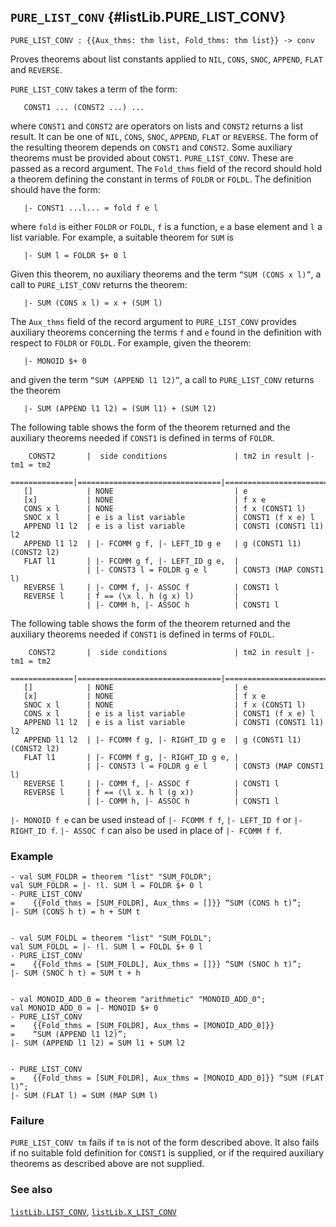 ## `PURE_LIST_CONV` {#listLib.PURE_LIST_CONV}


```
PURE_LIST_CONV : {{Aux_thms: thm list, Fold_thms: thm list}} -> conv
```



Proves theorems about list constants applied to `NIL`, `CONS`, `SNOC`,
`APPEND`, `FLAT` and `REVERSE`.


`PURE_LIST_CONV` takes a term of the form:
    
       CONST1 ... (CONST2 ...) ...
    
where `CONST1` and `CONST2` are operators on lists and `CONST2`
returns a list result. It can be one of `NIL`, `CONS`, `SNOC`, `APPEND`,
`FLAT` or `REVERSE`. The form of the resulting theorem depends on `CONST1` and
`CONST2`. Some auxiliary theorems must be provided about `CONST1`.
`PURE_LIST_CONV`. These are passed as a record argument.
The `Fold_thms` field of the record should hold a theorem defining the constant
in terms of `FOLDR` or `FOLDL`. The definition should have the form:
    
       |- CONST1 ...l... = fold f e l
    
where `fold` is either `FOLDR` or `FOLDL`, `f` is a function, `e` a
base element and `l` a list variable. For example, a suitable theorem for
`SUM` is
    
       |- SUM l = FOLDR $+ 0 l
    
Given this theorem, no auxiliary theorems and the term
`“SUM (CONS x l)”`, a call to `PURE_LIST_CONV` returns the theorem:
    
       |- SUM (CONS x l) = x + (SUM l)
    
The `Aux_thms` field of the record argument to `PURE_LIST_CONV` provides
auxiliary theorems concerning the terms `f` and `e` found in the definition
with respect to `FOLDR` or `FOLDL`. For example, given the theorem:
    
       |- MONOID $+ 0
    
and given the term `“SUM (APPEND l1 l2)”`, a call to
`PURE_LIST_CONV` returns the theorem
    
       |- SUM (APPEND l1 l2) = (SUM l1) + (SUM l2)
    
The following table shows the form of the theorem returned and the
auxiliary theorems needed if `CONST1` is defined in terms of `FOLDR`.
    
        CONST2       |  side conditions               | tm2 in result |- tm1 = tm2
       ==============|================================|===========================
       []            | NONE                           | e
       [x]           | NONE                           | f x e
       CONS x l      | NONE                           | f x (CONST1 l)
       SNOC x l      | e is a list variable           | CONST1 (f x e) l
       APPEND l1 l2  | e is a list variable           | CONST1 (CONST1 l1) l2
       APPEND l1 l2  | |- FCOMM g f, |- LEFT_ID g e   | g (CONST1 l1) (CONST2 l2)
       FLAT l1       | |- FCOMM g f, |- LEFT_ID g e,  |
                     | |- CONST3 l = FOLDR g e l      | CONST3 (MAP CONST1 l)
       REVERSE l     | |- COMM f, |- ASSOC f          | CONST1 l
       REVERSE l     | f == (\x l. h (g x) l)         |
                     | |- COMM h, |- ASSOC h          | CONST1 l
    
The following table shows the form of the theorem returned and the
auxiliary theorems needed if `CONST1` is defined in terms of `FOLDL`.
    
        CONST2       |  side conditions               | tm2 in result |- tm1 = tm2
       ==============|================================|===========================
       []            | NONE                           | e
       [x]           | NONE                           | f x e
       SNOC x l      | NONE                           | f x (CONST1 l)
       CONS x l      | e is a list variable           | CONST1 (f x e) l
       APPEND l1 l2  | e is a list variable           | CONST1 (CONST1 l1) l2
       APPEND l1 l2  | |- FCOMM f g, |- RIGHT_ID g e  | g (CONST1 l1) (CONST2 l2)
       FLAT l1       | |- FCOMM f g, |- RIGHT_ID g e, |
                     | |- CONST3 l = FOLDR g e l      | CONST3 (MAP CONST1 l)
       REVERSE l     | |- COMM f, |- ASSOC f          | CONST1 l
       REVERSE l     | f == (\l x. h l (g x))         |
                     | |- COMM h, |- ASSOC h          | CONST1 l
    
`|- MONOID f e` can be used instead of  `|- FCOMM f f`,
`|- LEFT_ID f` or `|- RIGHT_ID f`. `|- ASSOC f` can also be used in place of
`|- FCOMM f f`.

### Example

    
    - val SUM_FOLDR = theorem "list" "SUM_FOLDR";
    val SUM_FOLDR = |- !l. SUM l = FOLDR $+ 0 l
    - PURE_LIST_CONV
    =    {{Fold_thms = [SUM_FOLDR], Aux_thms = []}} “SUM (CONS h t)”;
    |- SUM (CONS h t) = h + SUM t
    
    
    - val SUM_FOLDL = theorem "list" "SUM_FOLDL";
    val SUM_FOLDL = |- !l. SUM l = FOLDL $+ 0 l
    - PURE_LIST_CONV
    =    {{Fold_thms = [SUM_FOLDL], Aux_thms = []}} “SUM (SNOC h t)”;
    |- SUM (SNOC h t) = SUM t + h
    
    
    - val MONOID_ADD_0 = theorem "arithmetic" "MONOID_ADD_0";
    val MONOID_ADD_0 = |- MONOID $+ 0
    - PURE_LIST_CONV
    =    {{Fold_thms = [SUM_FOLDR], Aux_thms = [MONOID_ADD_0]}}
    =    “SUM (APPEND l1 l2)”;
    |- SUM (APPEND l1 l2) = SUM l1 + SUM l2
    
    
    - PURE_LIST_CONV
    =    {{Fold_thms = [SUM_FOLDR], Aux_thms = [MONOID_ADD_0]}} “SUM (FLAT l)”;
    |- SUM (FLAT l) = SUM (MAP SUM l)
    

### Failure

`PURE_LIST_CONV tm` fails if `tm` is not of the form described above. It also
fails if no suitable fold definition for `CONST1` is supplied, or if the
required auxiliary theorems as described above are not supplied.

### See also

[`listLib.LIST_CONV`](#listLib.LIST_CONV), [`listLib.X_LIST_CONV`](#listLib.X_LIST_CONV)

